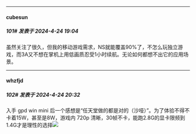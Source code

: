 ﻿
*****

####  cubesun  
##### 101#       发表于 2024-4-24 19:04

虽然关注了很久，但我的移动游戏需求，NS就能覆盖90%了，不怎么玩独立游戏，而3A又不想在掌机上用低画质忍受1小时续航。无论如何都想不出它的应用场景。


*****

####  whzfjd  
##### 102#       发表于 2024-4-24 20:32

入手 gpd win mini 后一个感想是“任天堂做的都是对的（沙哑）”。为了体验不得不卡着15W，甚至是8W，游戏内 720p 清晰，30帧不卡，能跑2.8G的显卡限频到1.4G才是理性的选择<img src="https://static.saraba1st.com/image/smiley/face2017/067.png" referrerpolicy="no-referrer">

